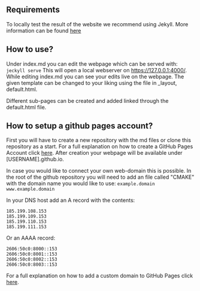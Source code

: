 ## Requirements
To locally test the result of the website we recommend using Jekyll.
More information can be found [here](https://jekyllrb.com/docs/installation/)

## How to use?
Under index.md you can edit the webpage which can be served with:
```jeckyll serve```
This will open a local webserver on https://127.0.0.1:4000/. While editing
index.md you can see your edits live on the webpage. The given template can be changed to your liking using the file in _layout, default.html.

Different sub-pages can be created and added linked through the default.html file.

## How to setup a github pages account?
First you will have to create a new repository with the md files or clone this repository as a start.
For a full explanation on how to create a GitHub Pages Account click [here](https://docs.github.com/en/pages/quickstartz). After creation your webpage will be available under [USERNAME].github.io.

In case you would like to connect your own web-domain this is possible. In the root of the github repository you will need to add an file called "CMAKE" with the domain name you would like to use:
```example.domain www.example.domain```

In your DNS host add an A record with the contents:
```
185.199.108.153
185.199.109.153
185.199.110.153
185.199.111.153
```

Or an AAAA record:
```
2606:50c0:8000::153
2606:50c0:8001::153
2606:50c0:8002::153
2606:50c0:8003::153
```

For a full explanation on how to add a custom domain to GitHub Pages click [here](https://docs.github.com/en/pages/configuring-a-custom-domain-for-your-github-pages-site/managing-a-custom-domain-for-your-github-pages-site).